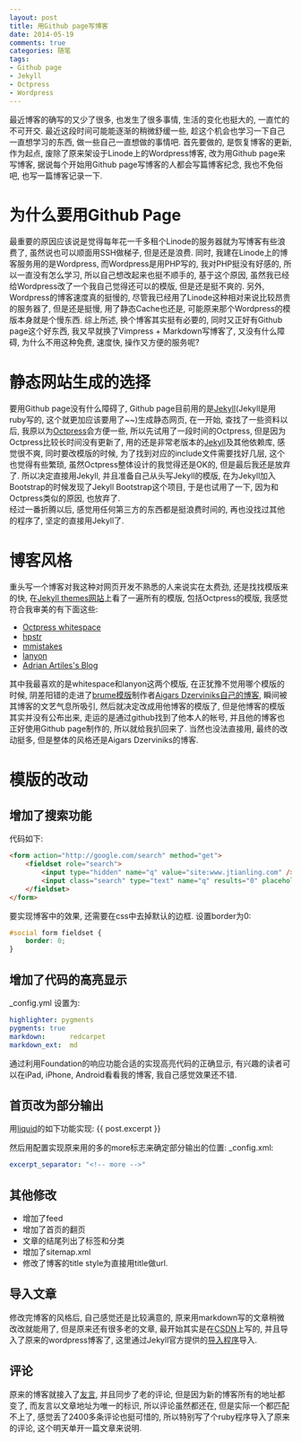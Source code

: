 ```yaml
---
layout: post
title: 用Github page写博客
date: 2014-05-19
comments: true
categories: 随笔
tags: 
- Github page
- Jekyll
- Octpress
- Wordpress
---
```


最近博客的确写的又少了很多, 也发生了很多事情, 生活的变化也挺大的, 一直忙的不可开交.  最近这段时间可能能逐渐的稍微舒缓一些, 趁这个机会也学习一下自己一直想学习的东西, 做一些自己一直想做的事情吧.  首先要做的, 是恢复博客的更新, 作为起点, 废除了原来架设于Linode上的Wordpress博客, 改为用Github page来写博客, 据说每个开始用Github page写博客的人都会写篇博客纪念, 我也不免俗吧, 也写一篇博客记录一下.

<!-- more -->

# 为什么要用Github Page
最重要的原因应该说是觉得每年花一千多租个Linode的服务器就为写博客有些浪费了, 虽然说也可以顺面用SSH做梯子, 但是还是浪费.
同时, 我建在Linode上的博客服务用的是Wordpress, 而Wordpress是用PHP写的, 我对PHP挺没有好感的, 所以一直没有怎么学习, 所以自己想改起来也挺不顺手的, 基于这个原因, 虽然我已经给Wordpress改了一个我自己觉得还可以的模版, 但是还是挺不爽的.
另外, Wordpress的博客速度真的挺慢的, 尽管我已经用了Linode这种相对来说比较昂贵的服务器了, 但是还是挺慢, 用了静态Cache也还是, 可能原来那个Wordpress的模版本身就是个慢东西.
综上所述, 换个博客其实挺有必要的, 同时又正好有Github page这个好东西, 我又早就换了Vimpress + Markdown写博客了, 又没有什么障碍, 为什么不用这种免费, 速度快, 操作又方便的服务呢?

# 静态网站生成的选择
要用Github page没有什么障碍了, Github page目前用的是[Jekyll](http://jekyllrb.com/)(Jekyll是用ruby写的, 这个就更加应该要用了~~)生成静态网页, 在一开始, 查找了一些资料以后, 我原以为[Octpress](octopress.org/)会方便一些, 所以先试用了一段时间的Octpress, 但是因为Octpress比较长时间没有更新了, 用的还是非常老版本的[Jekyll](http://jekyllrb.com/)及其他依赖库, 感觉很不爽, 同时要改模版的时候, 为了找到对应的include文件需要找好几层, 这个也觉得有些繁琐, 虽然Octpress整体设计的我觉得还是OK的, 但是最后我还是放弃了. 所以决定直接用Jekyll, 并且准备自己从头写Jekyll的模版, 在为Jekyll加入Bootstrap的时候发现了Jekyll Bootstrap这个项目, 于是也试用了一下, 因为和Octpress类似的原因, 也放弃了.  
经过一番折腾以后, 感觉用任何第三方的东西都是挺浪费时间的, 再也没找过其他的程序了, 坚定的直接用Jekyll了.

# 博客风格
重头写一个博客对我这种对网页开发不熟悉的人来说实在太费劲, 还是找找模版来的快, 在[Jekyll themes网站](http://jekyllthemes.org/)上看了一遍所有的模版, 包括Octpress的模版, 我感觉符合我审美的有下面这些: 
* [Octpress whitespace](http://lucaslew.com/)
* [hpstr](http://mmistakes.github.io/hpstr-jekyll-theme/)
* [mmistakes](http://mmistakes.github.io/minimal-mistakes/)
* [lanyon](http://lanyon.getpoole.com/)
* [Adrian Artiles's Blog](http://adrianartiles.com/)

其中我最喜欢的是whitespace和lanyon这两个模版, 在正犹豫不觉用哪个模版的时候, 阴差阳错的走进了[brume模版](http://dzerviniks.com/brume/)制作者[Aigars Dzerviniks自己的博客](http://dzerviniks.com/), 瞬间被其博客的文艺气息所吸引, 然后就决定改成用他博客的模版了, 但是他博客的模版其实并没有公布出来, 走运的是通过github找到了他本人的帐号, 并且他的博客也正好使用Github page制作的, 所以就给我扒回来了.  当然也没法直接用, 最终的改动挺多, 但是整体的风格还是Aigars Dzerviniks的博客. 

# 模版的改动
## 增加了搜索功能
代码如下:
~~~ html
<form action="http://google.com/search" method="get">
	<fieldset role="search">
		<input type="hidden" name="q" value="site:www.jtianling.com" />
		<input class="search" type="text" name="q" results="0" placeholder="搜索本站"/>
	</fieldset>
</form>
~~~

要实现博客中的效果, 还需要在css中去掉默认的边框.  设置border为0:
~~~ css
#social form fieldset {
	border: 0;
}
~~~

## 增加了代码的高亮显示
_config.yml 设置为:
~~~ yaml
highlighter: pygments
pygments: true
markdown:      redcarpet
markdown_ext:  md
~~~

通过利用Foundation的响应功能合适的实现高亮代码的正确显示, 有兴趣的读者可以在iPad, iPhone, Android看看我的博客, 我自己感觉效果还不错.

## 首页改为部分输出
用[liquid](http://docs.shopify.com/themes/liquid-basics)的如下功能实现:
\{\{ post.excerpt \}\}

然后用配置实现原来用的多的more标志来确定部分输出的位置:
_config.xml:
~~~ yaml
excerpt_separator: "<!-- more -->"
~~~

## 其他修改
* 增加了feed
* 增加了首页的翻页
* 文章的结尾列出了标签和分类
* 增加了sitemap.xml
* 修改了博客的title style为直接用title做url.

## 导入文章
修改完博客的风格后, 自己感觉还是比较满意的, 原来用markdown写的文章稍微改改就能用了, 但是原来还有很多老的文章, 最开始其实是在[CSDN](http://blog.csdn.net/vagrxie)上写的, 并且导入了原来的wordpress博客了, 这里通过Jekyll官方提供的[导入程序](http://import.jekyllrb.com/docs/wordpress/)导入. 

## 评论
原来的博客就接入了[友言](uyan.cc), 并且同步了老的评论, 但是因为新的博客所有的地址都变了, 而友言以文章地址为唯一的标识, 所以评论虽然都还在, 但是实际一个都匹配不上了, 感觉丢了2400多条评论也挺可惜的, 所以特别写了个ruby程序导入了原来的评论, 这个明天单开一篇文章来说明.  
